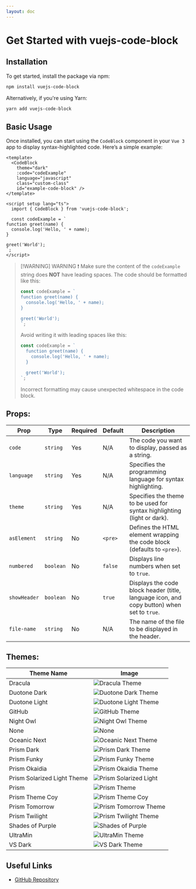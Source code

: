 ```yaml
---
layout: doc
---
```


# Get Started with vuejs-code-block

## Installation

To get started, install the package via npm:

```bash
npm install vuejs-code-block
```

Alternatively, if you're using Yarn:

```bash
yarn add vuejs-code-block
```

## Basic Usage

Once installed, you can start using the `CodeBlock` component in your `Vue 3` app to display syntax-highlighted code. Here’s a simple example:

```vue ts:line-numbers {1}
<template>
  <CodeBlock
    theme="dark"
    :code="codeExample"
    language="javascript"
    class="custom-class"
    id="example-code-block" />
</template>

<script setup lang="ts">
  import { CodeBlock } from 'vuejs-code-block';

  const codeExample = `
function greet(name) {
  console.log('Hello, ' + name);
}

greet('World');
`;
</script>
```

> [!WARNING] WARNING ❗
> Make sure the content of the `codeExample` string does **NOT** have leading spaces.
> The code should be formatted like this:
>
> ```ts
> const codeExample = `
> function greet(name) {
>   console.log('Hello, ' + name);
> }
> 
> greet('World');
> `;
> ```
>
> Avoid writing it with leading spaces like this:
>
> ```ts
> const codeExample = `
>   function greet(name) {
>     console.log('Hello, ' + name);
>   }
> 
>   greet('World');
> `;
> ```
>
> Incorrect formatting may cause unexpected whitespace in the code block.

<!-- - **`codeClass`** (optional): A custom CSS class for the `<code>` element inside the block. This allows you to style the code content specifically. -->
<!-- - **`linesHighlighted`** (optional): An array of line numbers to be highlighted. Accepts an array of strings or numbers (e.g., `[1, 3]` to highlight the 1st and 3rd lines). -->
<!-- - **`wordsHighlighted`** (optional): An array of specific words to be highlighted within the code. Accepts an array of strings (e.g., `['console', 'log']`). -->

## Props:

| Prop         | Type      | Required | Default | Description                                                                                |
| ------------ | --------- | -------- | ------- | ------------------------------------------------------------------------------------------ |
| `code`       | `string`  | Yes      | N/A     | The code you want to display, passed as a string.                                          |
| `language`   | `string`  | Yes      | N/A     | Specifies the programming language for syntax highlighting.                                |
| `theme`      | `string`  | Yes      | N/A     | Specifies the theme to be used for syntax highlighting (light or dark).                    |
| `asElement`  | `string`  | No       | `<pre>` | Defines the HTML element wrapping the code block (defaults to `<pre>`).                    |
| `numbered`   | `boolean` | No       | `false` | Displays line numbers when set to `true`.                                                  |
| `showHeader` | `boolean` | No       | `true`  | Displays the code block header (title, language icon, and copy button) when set to `true`. |
| `file-name`  | `string`  | No       | N/A     | The name of the file to be displayed in the header.                                        |

<!-- ## Custom Styling

One of the key features of **vuejs-code-block** is that it provides **unstyled** components, allowing you to style them however you like. For example, using CSS or Tailwind classes:

```vue
<template>
  <div class="p-4 bg-gray-800 rounded-lg">
    <CodeBlock
      theme="dark"
      :code="exampleCode"
      language="javascript" />
  </div>
</template>

<script setup>
  import { CodeBlock } from 'vuejs-code-block';

  const exampleCode = `function greet(name) {
  console.log('Hello, ' + name);
}

greet('World');
`;
</script>
```
-->

## Themes:

| Theme Name                  | Image                                                    |
| --------------------------- | -------------------------------------------------------- |
| Dracula                     | ![Dracula Theme](/draculaTheme.webp)                     |
| Duotone Dark                | ![Duotone Dark Theme](/duotoneDarkTheme.webp)            |
| Duotone Light               | ![Duotone Light Theme](/duotoneLightTheme.webp)          |
| GitHub                      | ![GitHub Theme](/githubTheme.webp)                       |
| Night Owl                   | ![Night Owl Theme](/nightOwlTheme.webp)                  |
| None                        | ![None](/none.webp)                                      |
| Oceanic Next                | ![Oceanic Next Theme](/oceanicNextTheme.webp)            |
| Prism Dark                  | ![Prism Dark Theme](/prismDarkTheme.webp)                |
| Prism Funky                 | ![Prism Funky Theme](/prismFunkyTheme.webp)              |
| Prism Okaidia               | ![Prism Okaidia Theme](/prismOkaidiaTheme.webp)          |
| Prism Solarized Light Theme | ![Prism Solarized Light](/prismSolarizedLightTheme.webp) |
| Prism                       | ![Prism Theme](/prismTheme.webp)                         |
| Prism Theme Coy             | ![Prism Theme Coy](/prismThemeCoy.webp)                  |
| Prism Tomorrow              | ![Prism Tomorrow Theme](/prismTomorrowTheme.webp)        |
| Prism Twilight              | ![Prism Twilight Theme](/prismTwilightTheme.webp)        |
| Shades of Purple            | ![Shades of Purple](/shadesOfPurple.webp)                |
| UltraMin                    | ![UltraMin Theme](/ultraminTheme.webp)                   |
| VS Dark                     | ![VS Dark Theme](/vsDarkTheme.webp)                      |

## Useful Links

- [GitHub Repository](https://github.com/hetari/vuejs-code-block)
